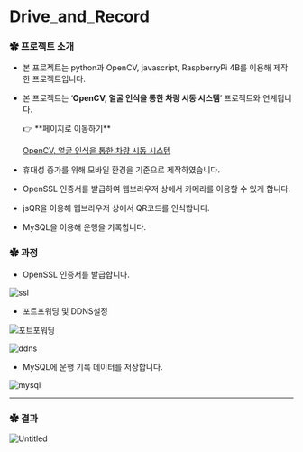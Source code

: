 # Drive_and_Record
### ✿ 프로젝트 소개

- 본 프로젝트는 python과 OpenCV, javascript, RaspberryPi 4B를 이용해 제작한 프로젝트입니다.
- 본 프로젝트는 ‘**OpenCV, 얼굴 인식을 통한 차량 시동 시스템**’ 프로젝트와 연계됩니다.
    
    <aside>
    👉 **페이지로 이동하기**
    
    [OpenCV, 얼굴 인식을 통한 차량 시동 시스템](https://www.notion.so/OpenCV-fcd05a9bb79845b3ae6d8db60de8c1aa?pvs=21)
    
    </aside>
    
- 휴대성 증가를 위해 모바일 환경을 기준으로 제작하였습니다.
- OpenSSL 인증서를 발급하여 웹브라우저 상에서 카메라를 이용할 수 있게 합니다.
- jsQR을 이용해 웹브라우저 상에서 QR코드를 인식합니다.
- MySQL을 이용해 운행을 기록합니다.

### ✿ 과정

- OpenSSL 인증서를 발급합니다.

![ssl](https://github.com/cjfghksals/hamster_detector_v3/assets/95117186/431637f7-82e0-43f2-8595-257a75e9f28a)

- 포트포워딩 및 DDNS설정
    
![포트포워딩](https://github.com/cjfghksals/hamster_detector_v3/assets/95117186/b892ad44-bbb7-419a-ba82-603544c7e6a0)
    
![ddns](https://github.com/cjfghksals/hamster_detector_v3/assets/95117186/2e206031-0ff1-40b1-8caa-f9f411c55475)
    
- MySQL에 운행 기록 데이터를 저장합니다.
    
![mysql](https://github.com/cjfghksals/hamster_detector_v3/assets/95117186/5f3b0366-4b47-451c-ba5e-3d371b44e48a)
    

---

### ✿ 결과

![Untitled](https://github.com/cjfghksals/hamster_detector_v3/assets/95117186/d48fc2b0-4633-433b-92b0-b92f72b29342)
